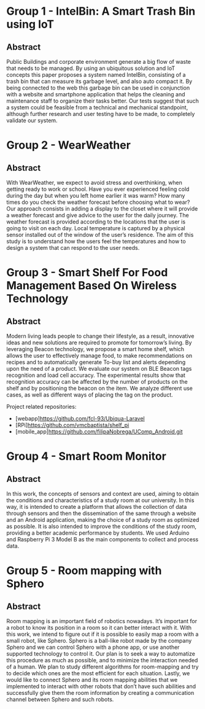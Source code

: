 # Group 1 - IntelBin: A Smart Trash Bin using IoT

## Abstract
Public Buildings and corporate environment generate a big flow of waste that needs to be managed. By using an ubiquitous solution and IoT concepts this paper proposes a system named IntelBin, consisting of a trash bin that can measure its garbage level, and also auto compact it. By being connected to the web this garbage bin can be used in conjunction with a website and smartphone application that helps the cleaning and maintenance staff to organize their tasks better. Our tests suggest that such a system could be feasible from a technical and mechanical standpoint, although further research and user testing have to be made, to completely validate our system. 

# Group 2 - WearWeather

## Abstract
With WearWeather, we expect to avoid stress and overthinking, when getting ready to work or school. Have you ever experienced feeling cold during the day but when you left home earlier it was warm? How many times do you check the weather forecast before choosing what to wear? Our approach consists in adding a display to the closet where it will provide a weather forecast and give advice to the user for the daily journey. The weather forecast is provided according to the locations that the user is going to visit on each day. Local temperature is captured by a physical sensor installed out of the window of the user’s residence. The aim of this study is to understand how the users feel the temperatures and how to design a system that can respond to the user needs. 

# Group 3 - Smart Shelf For Food Management Based On Wireless Technology

## Abstract
Modern living leads people to change their lifestyle, as a result, innovative ideas and new solutions are required to promote for tomorrow’s living. By leveraging Beacon technology, we propose a smart home shelf, which allows the user to effectively manage food, to make recommendations on recipes and to automatically generate To-buy list and alerts depending upon the need of a product. We evaluate our system on BLE Beacon tags recognition and load cell accuracy. The experimental results show that recognition accuracy can be affected by the number of products on the shelf and by positioning the beacon on the item. We analyze different use cases, as well as different ways of placing the tag on the product. 

Project related repositories:
* [webapp]https://github.com/fcl-93/Ubiqua-Laravel
* [RPi]https://github.com/vmcbaptista/shelf_pi
* [mobile_app]https://github.com/filipaNobrega/UComp_Android.git

# Group 4 - Smart Room Monitor

## Abstract
In this work, the concepts of sensors and context are used, aiming to obtain the conditions and characteristics of a study room at our university. In this way, it is intended to create a platform that allows the collection of data through sensors and then the dissemination of the same through a website and an Android application, making the choice of a study room as optimized as possible. It is also intended to improve the conditions of the study room, providing a better academic performance by students. We used Arduino and Raspberry Pi 3 Model B as the main components to collect and process data. 

# Group 5 - Room mapping with Sphero

## Abstract
Room mapping is an important field of robotics nowadays. It’s important for a robot to know its position in a room so it can better interact with it. With this work, we intend to figure out if it is possible to easily map a room with a small robot, like Sphero. Sphero is a ball-like robot made by the company Sphero and we can control Sphero with a phone app, or use another supported technology to control it. Our plan is to seek a way to automatize this procedure as much as possible, and to minimize the interaction needed of a human. We plan to study different algorithms for room-mapping and try to decide which ones are the most efficient for each situation. Lastly, we would like to connect Sphero and its room mapping abilities that we implemented to interact with other robots that don’t have such abilities and successfully give them the room information by creating a communication channel between Sphero and such robots.
